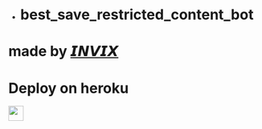 - # best_save_restricted_content_bot
# made by [𝙄𝙉𝙑𝙄𝙓](http://t.me/Carrier_maker_1419_bot)
 
# Deploy on heroku


<a href="https://dashboard.heroku.com/new?template=https://github.com/Apnijanta/Restrict">
     <img height="30px" src="https://img.shields.io/badge/Deploy%20To%20Heroku-blueviolet?style=for-the-badge&logo=heroku">
  </a>


